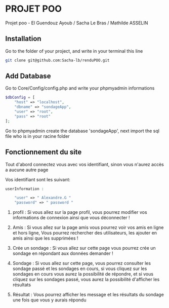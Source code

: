 # PROJET POO

Projet poo - El Guendouz Ayoub / Sacha Le Bras / Mathilde ASSELIN

## Installation

Go to the folder of your project, and write in your terminal this line

```bash
git clone git@github.com:Sacha-lb/renduPOO.git
```

## Add Database

Go to Core/Config/config.php and write your phpmyadmin informations

```php
$dbConfig = [
    "host" => "localhost",
    "dbname" => "sondageApp",
    "user" => "root",
    "pass" => "root"
];
```

Go to phpmyadmin create the database 'sondageApp', next import the sql file who is in your racine folder

## Fonctionnement du site

Tout d'abord connectez vous avec vos identifiant, sinon vous n'aurez accès a aucune autre page

Vos identifiant sont les suivant:

```php
userInformation :

    "user" => " Alexandre.G "
    "password" => " password "
```

1) profil : Si vous allez sur la page profil, vous pourrez modifier vos informations de connexion ainsi que vous déconnecter !

2) Amis : Si vous allez sur la page amis vous pourrez voir vos amis en ligne et hors ligne, Vous pourrez rechercher des utilisateurs, les ajouter en amis ainsi que les supprimées !

3) Crée un sondage : Si vous allez sur cette page vous pourrez crée un sondage en répondant aux données demander !

4) Sondage : Si vous allez sur cette page, vous pourrez consulter les sondage passé et les sondages en cours, si vous cliquez sur les sondages en cours vous aurez la possibilité de répondre, et si vous cliquez sur les sondages passé, vous aurez la possibilité d'afficher les résultats

5) Résultat : Vous pourrez afficher les message et les résultats du sondage une fois que vous y aurais répondu 